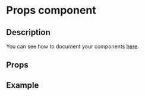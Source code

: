 <script setup>
import Description from '@divriots/dockit-vue/description/src/Description.vue';
import Props from '@divriots/dockit-vue/props/src/Props.vue';
import Playground from '@divriots/dockit-vue/playground/src/Playground.vue';
</script>

# Props component

## Description

<Description :of="Props"></Description>
You can see how to document your components [here](https://vue-styleguidist.github.io/docs/Documenting.html).

## Props

<Props :of="Props"/>

## Example

<Playground 
  code="<Props :of='Description'></Props>"
  :data-scope="{ Description }"
  :components="{ Props }">
</Playground>
